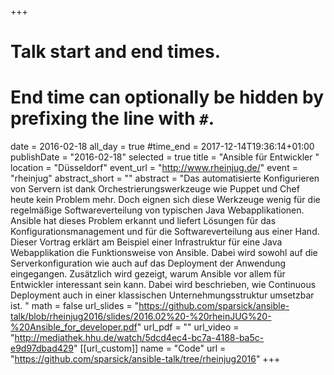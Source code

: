 +++
# Talk start and end times.
# End time can optionally be hidden by prefixing the line with `#`.
date = 2016-02-18
all_day = true
#time_end = 2017-12-14T19:36:14+01:00
publishDate = "2016-02-18"
selected = true
title = "Ansible für Entwickler "
location = "Düsseldorf"
event_url = "http://www.rheinjug.de/"
event = "rheinjug"
abstract_short = ""
abstract = "Das automatisierte Konfigurieren von Servern ist dank Orchestrierungswerkzeuge wie Puppet und Chef heute kein Problem mehr. Doch eignen sich diese Werkzeuge wenig für die regelmäßige Softwareverteilung von typischen Java Webapplikationen. Ansible hat dieses Problem erkannt und liefert Lösungen für das Konfigurationsmanagement und für die Softwareverteilung aus einer Hand. Dieser Vortrag erklärt am Beispiel einer Infrastruktur für eine Java Webapplikation die Funktionsweise von Ansible. Dabei wird sowohl auf die Serverkonfiguration wie auch auf das Deployment der Anwendung eingegangen. Zusätzlich wird gezeigt, warum Ansible vor allem für Entwickler interessant sein kann. Dabei wird beschrieben, wie Continuous Deployment auch in einer klassischen Unternehmungsstruktur umsetzbar ist. "
math = false
url_slides = "https://github.com/sparsick/ansible-talk/blob/rheinjug2016/slides/2016.02%20-%20rheinJUG%20-%20Ansible_for_developer.pdf"
url_pdf = ""
url_video = "http://mediathek.hhu.de/watch/5dcd4ec4-bc7a-4188-ba5c-e9d97dbad429"
[[url_custom]]
name = "Code"
url = "https://github.com/sparsick/ansible-talk/tree/rheinjug2016"
+++
